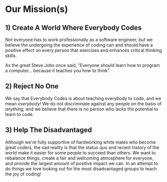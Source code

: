 # Our Mission(s)


## 1) Create A World Where Everybody Codes

Not everyone has to work professionally as a software engineer, but we believe the undergoing the experience of coding can and should have a positive effect on every person that exercises and enhances critical thinking skills.

As the great Steve Jobs once said, "Everyone should learn how to program a computer... because it teaches you how to think".


## 2) Reject No One
We say that Everybody Codes is about teaching everybody to code, and we mean _everybody!_ We do not discriminate against any people on the basis of _anything,_ and we believe that there is no person who lacks the potential to learn to code.


## 3) Help The Disadvantaged
Although we're fully supportive of hardworking white males who become great coders, the sad reality is that the status quo and recent history of the world make it easier for some people to succeed than others. We want to rebalance things, create a fair and welcoming atmosphere for everyone, and provide the largest amount of positive impact we can. In an attempt to do things we love looking out for the most disadvantaged groups to teach the joy of coding!

